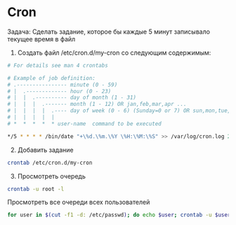 # Cron

Задача:
Сделать задание, которое бы каждые 5 минут записывало текущее время в файл

1. Создать файл /etc/cron.d/my-cron со следующим содержимым:
```bash
# For details see man 4 crontabs

# Example of job definition:
# .---------------- minute (0 - 59)
# |  .------------- hour (0 - 23)
# |  |  .---------- day of month (1 - 31)
# |  |  |  .------- month (1 - 12) OR jan,feb,mar,apr ...
# |  |  |  |  .---- day of week (0 - 6) (Sunday=0 or 7) OR sun,mon,tue,wed,thu,fri,sat
# |  |  |  |  |
# *  *  *  *  * user-name  command to be executed

*/5 * * * * /bin/date "+\%d.\%m.\%Y \%H:\%M:\%S" >> /var/log/cron.log 2>>/var/log/cron.log
```

2. Добавить задание
```bash
crontab /etc/cron.d/my-cron
```

3. Просмотреть очередь
```bash
crontab -u root -l
```

Просмотреть все очереди всех пользователей
```bash
for user in $(cut -f1 -d: /etc/passwd); do echo $user; crontab -u $user -l; done
```